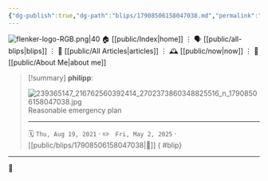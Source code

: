 ```yaml
---
{"dg-publish":true,"dg-path":"blips/17908506158047038.md","permalink":"/blips/17908506158047038/","title":"philipp on instagram @ 2021-08-19"}
---
```



<div class="transclusion internal-embed is-loaded"><div class="markdown-embed">




![flenker-logo-RGB.png|40](/img/user/attachments/flenker-logo-RGB.png)
🏠 [[public/Index\|home]]  ⋮ 🗣️ [[public/all-blips\|blips]] ⋮  📝 [[public/All Articles\|articles]]  ⋮ 🕰️ [[public/now\|now]] ⋮ 🪪 [[public/About Me\|about me]]


</div></div>


> [!summary] **philipp**:
>
> ![239365147_216762560392414_2702373860348825516_n_17908506158047038.jpg](/img/user/attachments/239365147_216762560392414_2702373860348825516_n_17908506158047038.jpg)
> Reasonable emergency plan
> - - -
>
> 🗓️ <code>Thu, Aug 19, 2021</code>  · ✏️ <code> Fri, May 2, 2025</code>  · [[public/blips/17908506158047038\|🔗]]
{ #blip}


- - -

 👾
